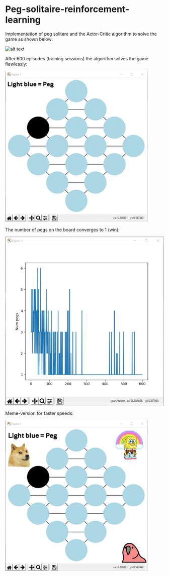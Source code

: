# Peg-solitaire-reinforcement-learning
Implementation of peg solitare and the Actor-Critic algorithm to solve the game as shown below:

![alt text](pictures/actualgame.gif)

After 600 episodes (training sessions) the algorithm solves the game flawlessly:

![alt text](pictures/gifboard.gif)

The number of pegs on the board converges to 1 (win):

![alt text](pictures/convergence.png)

Meme-version for faster speeds:

![alt text](pictures/medmemes.gif)

